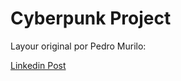# Cyberpunk Project

Layour original por Pedro Murilo:

[Linkedin Post](https://www.linkedin.com/posts/pedro-murilo_ui-ux-uidesign-activity-6826609889230622720-Barv)
